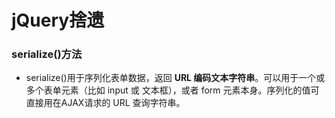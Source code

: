 # jQuery捨遗

### serialize\(\)方法

*  serialize\(\)用于序列化表单数据，返回 **URL 编码文本字符串**。可以用于一个或多个表单元素（比如 input 或 文本框），或者 form 元素本身。序列化的值可直接用在AJAX请求的 URL 查询字符串。



